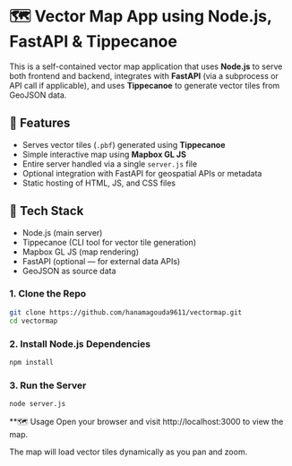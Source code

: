 # 🗺️ Vector Map App using Node.js, FastAPI & Tippecanoe

This is a self-contained vector map application that uses **Node.js** to serve both frontend and backend, integrates with **FastAPI** (via a subprocess or API call if applicable), and uses **Tippecanoe** to generate vector tiles from GeoJSON data.

## 🚀 Features

- Serves vector tiles (`.pbf`) generated using **Tippecanoe**
- Simple interactive map using **Mapbox GL JS**
- Entire server handled via a single `server.js` file
- Optional integration with FastAPI for geospatial APIs or metadata
- Static hosting of HTML, JS, and CSS files

## 🧰 Tech Stack

- Node.js (main server)
- Tippecanoe (CLI tool for vector tile generation)
- Mapbox GL JS (map rendering)
- FastAPI (optional — for external data APIs)
- GeoJSON as source data


###  1. Clone the Repo

```bash
git clone https://github.com/hanamagouda9611/vectormap.git
cd vectormap
```

###  2. Install Node.js Dependencies

```bash
npm install
```

### 3. Run the Server

```bash
node server.js
```

**🗺️ Usage
Open your browser and visit http://localhost:3000 to view the map.

The map will load vector tiles dynamically as you pan and zoom.


